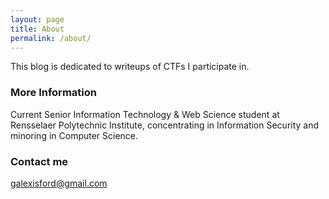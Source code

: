 ```yaml
---
layout: page
title: About
permalink: /about/
---
```

This blog is dedicated to writeups of CTFs I participate in.

### More Information

Current Senior Information Technology & Web Science student
at Rensselaer Polytechnic Institute, concentrating in
Information Security and minoring in Computer Science.

### Contact me

[galexisford@gmail.com](mailto:galexisford@gmail.com)